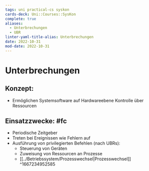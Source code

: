 ```yaml
---
tags: uni practical-cs syskon
cards-deck: Uni::Courses::SysKon
complete: true
aliases:
  - Unterbrechungen
  - UBR
linter-yaml-title-alias: Unterbrechungen
date: 2022-10-31
mod-date: 2022-10-31
---
```


# Unterbrechungen

## Konzept:
- Ermöglichen Systemsoftware auf Hardwareebene Kontrolle über Ressourcen

## Einsatzzwecke: #fc
- Periodische Zeitgeber
- Treten bei Ereignissen wie Fehlern auf
- Ausführung von privilegierten Befehlen (nach UBRs):
	- Steuerung von Geräten
	- Zuweisung von Ressourcen an Prozesse
	- [[../Betriebssystem/Prozesswechsel|Prozesswechsel]]
^1667234952585
